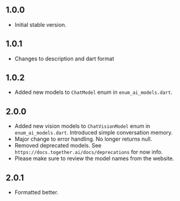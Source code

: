 ## 1.0.0

- Initial stable version.

## 1.0.1

- Changes to description and dart format

## 1.0.2

- Added new models to `ChatModel` enum in `enum_ai_models.dart`.

## 2.0.0

- Added new vision models to `ChatVisionModel` enum in `enum_ai_models.dart`. Introduced simple conversation memory.
- Major change to error handling. No longer returns null.
- Removed deprecated models. See `https://docs.together.ai/docs/deprecations` for now info.
- Please make sure to review the model names from the website.

## 2.0.1

- Formatted better.
